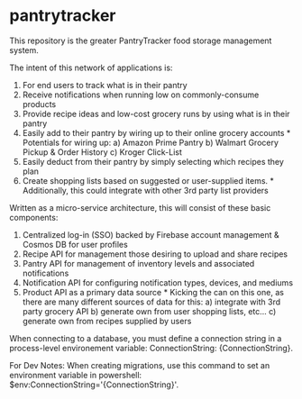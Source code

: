 # pantrytracker
This repository is the greater PantryTracker food storage management system.


The intent of this network of applications is:

1) For end users to track what is in their pantry
2) Receive notifications when running low on commonly-consume products
3) Provide recipe ideas and low-cost grocery runs by using what is in their pantry
4) Easily add to their pantry by wiring up to their online grocery accounts
        * Potentials for wiring up:
            a) Amazon Prime Pantry
            b) Walmart Grocery Pickup & Order History
            c) Kroger Click-List
5) Easily deduct from their pantry by simply selecting which recipes they plan
6) Create shopping lists based on suggested or user-supplied items.
       * Additionally, this could integrate with other 3rd party list providers
            
            
            
Written as a micro-service architecture, this will consist of these basic components:

1) Centralized log-in (SSO) backed by Firebase account management & Cosmos DB for user profiles
2) Recipe API for management those desiring to upload and share recipes
3) Pantry API for management of inventory levels and associated notifications
4) Notification API for configuring notification types, devices, and mediums
5) Product API as a primary data source 
       * Kicking the can on this one, as there are many different sources of data for this:
              a) integrate with 3rd party grocery API
              b) generate own from user shopping lists, etc...
              c) generate own from recipes supplied by users


When connecting to a database, you must define a connection string in a process-level environement variable:
ConnectionString: {ConnectionString}.

For Dev Notes: When creating migrations, use this command to set an environment variable in powershell:
$env:ConnectionString='{ConnectionString}'.
